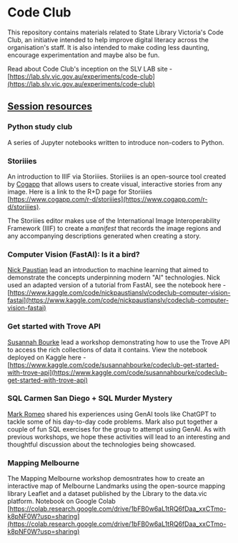 # Code Club

This repository contains materials related to State Library Victoria's Code Club, an initiative intended to help improve digital literacy across the organisation's staff. It is also intended to make coding less daunting, encourage experimentation and maybe also be fun.

Read about Code Club's inception on the SLV LAB site - [https://lab.slv.vic.gov.au/experiments/code-club](https://lab.slv.vic.gov.au/experiments/code-club)

## [Session resources](./session-resources/)

### Python study club

A series of Jupyter notebooks written to introduce non-coders to Python.

### Storiiies

An introduction to IIIF via Storiiies. Storiiies is an open-source tool created by [Cogapp](https://www.cogapp.com/) that allows users to create visual, interactive stories from any image. Here is a link to the R+D page for Storiiies [https://www.cogapp.com/r-d/storiiies](https://www.cogapp.com/r-d/storiiies).

The Storiiies editor makes use of the International Image Interoperability Framework (IIIF) to create a _manifest_ that records the image regions and any accompanying descriptions generated when creating a story.

### Computer Vision (FastAI): Is it a bird?

[Nick Paustian](https://github.com/nickpaustian-slv) lead an introduction to machine learning that aimed to demonstrate the concepts underpinning modern "AI" technologies. Nick used an adapted version of a tutorial from FastAI, see the notebook here - [https://www.kaggle.com/code/nickpaustianslv/codeclub-computer-vision-fastai](https://www.kaggle.com/code/nickpaustianslv/codeclub-computer-vision-fastai)

### Get started with Trove API

[Susannah Bourke](https://github.com/susannah-slv) lead a workshop demonstrating how to use the Trove API to access the rich collections of data it contains. View the notebook deployed on Kaggle here - [https://www.kaggle.com/code/susannahbourke/codeclub-get-started-with-trove-api](https://www.kaggle.com/code/susannahbourke/codeclub-get-started-with-trove-api)

### SQL Carmen San Diego + SQL Murder Mystery

[Mark Romeo](https://github.com/mromeo-slv) shared his experiences using GenAI tools like ChatGPT to tackle some of his day-to-day code problems. Mark also put together a couple of fun SQL exercises for the group to attempt using GenAI. As with previous workshops, we hope these activities will lead to an interesting and thoughtful discussion about the technologies being showcased.

### Mapping Melbourne

The Mapping Melbourne workshop demosntrates how to create an interactive map of Melbourne Landmarks using the open-source mapping library Leaflet and a dataset published by the Library to the data.vic platform. Notebook on Google Colab [https://colab.research.google.com/drive/1bFB0w6aL1tRQ6fDaa_xxCTmo-k8pNF0W?usp=sharing](https://colab.research.google.com/drive/1bFB0w6aL1tRQ6fDaa_xxCTmo-k8pNF0W?usp=sharing)
